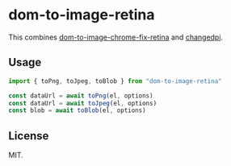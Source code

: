 # dom-to-image-retina

This combines [dom-to-image-chrome-fix-retina](https://npm.im/dom-to-image-chrome-fix-retina) and [changedpi](https://www.npmjs.com/package/changedpi).

## Usage

```ts
import { toPng, toJpeg, toBlob } from "dom-to-image-retina"

const dataUrl = await toPng(el, options)
const dataUrl = await toJpeg(el, options)
const blob = await toBlob(el, options)
```

## License

MIT.
